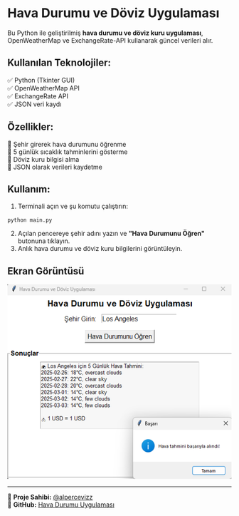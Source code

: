 # Hava Durumu ve Döviz Uygulaması

Bu Python ile geliştirilmiş **hava durumu ve döviz kuru uygulaması**, OpenWeatherMap ve ExchangeRate-API kullanarak güncel verileri alır.

## Kullanılan Teknolojiler:
✅ Python (Tkinter GUI)  
✅ OpenWeatherMap API  
✅ ExchangeRate API  
✅ JSON veri kaydı  

## Özellikler:
🔹 Şehir girerek hava durumunu öğrenme  
🔹 5 günlük sıcaklık tahminlerini gösterme  
🔹 Döviz kuru bilgisi alma  
🔹 JSON olarak verileri kaydetme  

## Kullanım:
1. Terminali açın ve şu komutu çalıştırın:
```
python main.py
```
2. Açılan pencereye şehir adını yazın ve **"Hava Durumunu Öğren"** butonuna tıklayın.
3. Anlık hava durumu ve döviz kuru bilgilerini görüntüleyin.

## Ekran Görüntüsü
![Hava Durumu Uygulaması](Screenshot.png)

---
🎯 **Proje Sahibi:** [@alpercevizz](https://github.com/alpercevizz)  
🔗 **GitHub:** [Hava Durumu Uygulaması](https://github.com/alpercevizz/hava-durumu-uygulamasi)